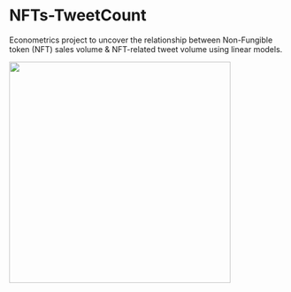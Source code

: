 # NFTs-TweetCount
Econometrics project to uncover the relationship between Non-Fungible token (NFT) sales volume &amp; NFT-related tweet volume using linear models.


<img src="https://user-images.githubusercontent.com/106959217/172200529-767d915a-077b-45f4-a688-3d79cf6ced81.png" width="400" height="400">
